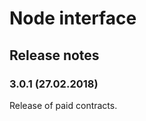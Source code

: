 Node interface
==================================
Release notes
-------------

### 3.0.1 (27.02.2018)

Release of paid contracts. 